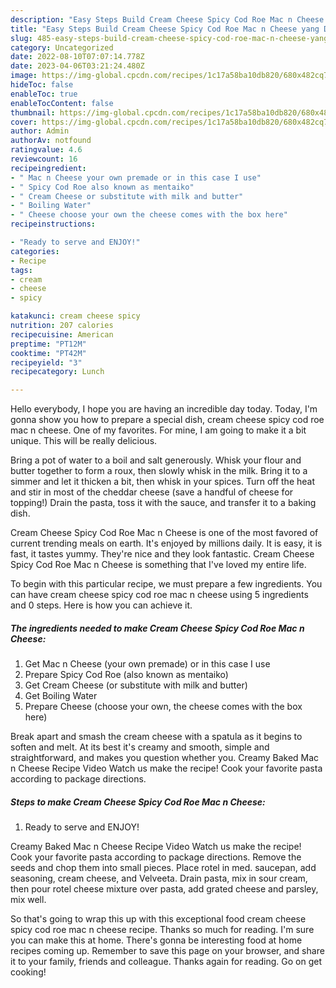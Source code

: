 ```yaml
---
description: "Easy Steps Build Cream Cheese Spicy Cod Roe Mac n Cheese yang Delicious"
title: "Easy Steps Build Cream Cheese Spicy Cod Roe Mac n Cheese yang Delicious"
slug: 485-easy-steps-build-cream-cheese-spicy-cod-roe-mac-n-cheese-yang-delicious
category: Uncategorized
date: 2022-08-10T07:07:14.778Z
date: 2023-04-06T03:21:24.480Z
image: https://img-global.cpcdn.com/recipes/1c17a58ba10db820/680x482cq70/cream-cheese-spicy-cod-roe-mac-n-cheese-recipe-main-photo.jpg
hideToc: false
enableToc: true
enableTocContent: false
thumbnail: https://img-global.cpcdn.com/recipes/1c17a58ba10db820/680x482cq70/cream-cheese-spicy-cod-roe-mac-n-cheese-recipe-main-photo.jpg
cover: https://img-global.cpcdn.com/recipes/1c17a58ba10db820/680x482cq70/cream-cheese-spicy-cod-roe-mac-n-cheese-recipe-main-photo.jpg
author: Admin
authorAv: notfound
ratingvalue: 4.6
reviewcount: 16
recipeingredient:
- " Mac n Cheese your own premade or in this case I use"
- " Spicy Cod Roe also known as mentaiko"
- " Cream Cheese or substitute with milk and butter"
- " Boiling Water"
- " Cheese choose your own the cheese comes with the box here"
recipeinstructions:

- "Ready to serve and ENJOY!"
categories:
- Recipe
tags:
- cream
- cheese
- spicy

katakunci: cream cheese spicy 
nutrition: 207 calories
recipecuisine: American
preptime: "PT12M"
cooktime: "PT42M"
recipeyield: "3"
recipecategory: Lunch

---
```



Hello everybody, I hope you are having an incredible day today. Today, I'm gonna show you how to prepare a special dish, cream cheese spicy cod roe mac n cheese. One of my favorites. For mine, I am going to make it a bit unique. This will be really delicious.

Bring a pot of water to a boil and salt generously. Whisk your flour and butter together to form a roux, then slowly whisk in the milk. Bring it to a simmer and let it thicken a bit, then whisk in your spices. Turn off the heat and stir in most of the cheddar cheese (save a handful of cheese for topping!) Drain the pasta, toss it with the sauce, and transfer it to a baking dish.

Cream Cheese Spicy Cod Roe Mac n Cheese is one of the most favored of current trending meals on earth. It's enjoyed by millions daily. It is easy, it is fast, it tastes yummy. They're nice and they look fantastic. Cream Cheese Spicy Cod Roe Mac n Cheese is something that I've loved my entire life.


To begin with this particular recipe, we must prepare a few ingredients. You can have cream cheese spicy cod roe mac n cheese using 5 ingredients and 0 steps. Here is how you can achieve it.

<!--inarticleads1-->

##### The ingredients needed to make Cream Cheese Spicy Cod Roe Mac n Cheese:

1. Get  Mac n Cheese (your own premade) or in this case I use
1. Prepare  Spicy Cod Roe (also known as mentaiko)
1. Get  Cream Cheese (or substitute with milk and butter)
1. Get  Boiling Water
1. Prepare  Cheese (choose your own, the cheese comes with the box here)


Break apart and smash the cream cheese with a spatula as it begins to soften and melt. At its best it&#39;s creamy and smooth, simple and straightforward, and makes you question whether you. Creamy Baked Mac n Cheese Recipe Video Watch us make the recipe! Cook your favorite pasta according to package directions. 

<!--inarticleads2-->

##### Steps to make Cream Cheese Spicy Cod Roe Mac n Cheese:


1. Ready to serve and ENJOY!

Creamy Baked Mac n Cheese Recipe Video Watch us make the recipe! Cook your favorite pasta according to package directions. Remove the seeds and chop them into small pieces. Place rotel in med. saucepan, add seasoning, cream cheese, and Velveeta. Drain pasta, mix in sour cream, then pour rotel cheese mixture over pasta, add grated cheese and parsley, mix well. 

So that's going to wrap this up with this exceptional food cream cheese spicy cod roe mac n cheese recipe. Thanks so much for reading. I'm sure you can make this at home. There's gonna be interesting food at home recipes coming up. Remember to save this page on your browser, and share it to your family, friends and colleague. Thanks again for reading. Go on get cooking!
